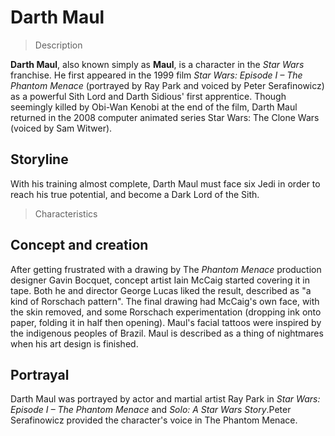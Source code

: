 # Darth Maul

> Description

**Darth Maul**, also known simply as **Maul**, is a character in the *Star Wars* franchise. He first appeared in the 1999 film *Star Wars: Episode I – The Phantom Menace* (portrayed by Ray Park and voiced by Peter Serafinowicz) as a powerful Sith Lord and Darth Sidious' first apprentice. Though seemingly killed by Obi-Wan Kenobi at the end of the film, Darth Maul returned in the 2008 computer animated series Star Wars: The Clone Wars (voiced by Sam Witwer).

## Storyline

With his training almost complete, Darth Maul must face six Jedi in order to reach his true potential, and become a Dark Lord of the Sith.

> Characteristics

## Concept and creation

After getting frustrated with a drawing by The *Phantom Menace* production designer Gavin Bocquet, concept artist Iain McCaig started covering it in tape. Both he and director George Lucas liked the result, described as "a kind of Rorschach pattern". The final drawing had McCaig's own face, with the skin removed, and some Rorschach experimentation (dropping ink onto paper, folding it in half then opening). Maul's facial tattoos were inspired by the indigenous peoples of Brazil. Maul is described as a thing of nightmares when his art design is finished.

## Portrayal

Darth Maul was portrayed by actor and martial artist Ray Park in *Star Wars: Episode I – The Phantom Menace* and *Solo: A Star Wars Story*.Peter Serafinowicz provided the character's voice in The Phantom Menace.
